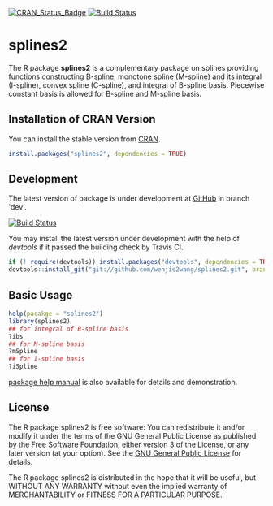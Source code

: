 [![CRAN_Status_Badge](http://www.r-pkg.org/badges/version/splines2)](http://cran.r-project.org/package=splines2)
[![Build Status](https://travis-ci.org/wenjie2wang/splines2.svg?branch=master)](https://travis-ci.org/wenjie2wang/splines2)


# splines2

The R package **splines2** is a complementary package on splines providing
functions constructing B-spline, monotone spline (M-spline) and its integral
(I-spline), convex spline (C-spline), and integral of B-spline basis. Piecewise
constant basis is allowed for B-spline and M-spline basis.


## Installation of CRAN Version

You can install the stable version from [CRAN](https://cran.r-project.org/package=splines2).

```R
install.packages("splines2", dependencies = TRUE)
```


## Development

The latest version of package is under development at
[GitHub](https://github.com/wenjie2wang/splines2) in branch 'dev'.

[![Build Status](https://travis-ci.org/wenjie2wang/splines2.svg?branch=dev)](https://travis-ci.org/wenjie2wang/splines2)

You may install the latest version under development with the help of *devtools*
if it passed the building check by Travis CI.

```R
if (! require(devtools)) install.packages("devtools", dependencies = TRUE)
devtools::install_git("git://github.com/wenjie2wang/splines2.git", branch = "dev")
```


## Basic Usage

```R
help(pacakge = "splines2")
library(splines2)
## for integral of B-spline basis
?ibs
## for M-spline basis
?mSpline
## for I-spline basis
?iSpline
```

[package help manual](https://cran.r-project.org/web/packages/splines2/splines2.pdf)
is also available for details and demonstration.


## License

The R package splines2 is free software: You can redistribute it and/or modify
it under the terms of the GNU General Public License as published by the Free
Software Foundation, either version 3 of the License, or any later version (at
your option).  See
the [GNU General Public License](http://www.gnu.org/licenses/) for details.

The R package splines2 is distributed in the hope that it will be useful, but
WITHOUT ANY WARRANTY without even the implied warranty of MERCHANTABILITY or
FITNESS FOR A PARTICULAR PURPOSE.
